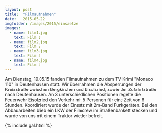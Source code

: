 ```yaml
---
layout: post
title:  "Filmaufnahmen"
date:   2015-05-22
imgfolder: /images/2015/einsaetze
images:
  - name: film1.jpg
    text: Film 1
  - name: film2.jpg
    text: Film 2
  - name: film3.jpg
    text: Film 3
  - name: film4.jpg
    text: Film 4
---
```


Am Dienstag, 19.05.15 fanden Filmaufnahmen zu dem TV-Krimi "Monaco 110" in Deutenhausen statt. Wir übernahmen die Absperrungen der Kreisstraße zwischen Bergkirchen und Eisolzried, sowie der Zufahrtstraße nach Deutenhausen. An 3 unterschiedlichen Positionen regelte die Feuerwehr Eisolzried den Verkehr mit 5 Personen für eine Zeit von 6 Stunden. Koordiniert wurde der Einsatz mit 2m-Band Funkgeräten. Bei den Abbauarbeiten blieb ein LKW der Filmcrew im Straßenbankett stecken und wurde von uns mit einem Traktor wieder befreit.

{% include gal.html %}

